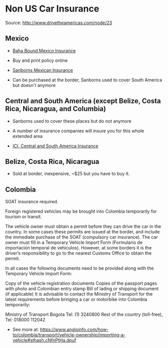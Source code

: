 

# Non US Car Insurance

Source: http://www.drivetheamericas.com/node/23

## Mexico

 - [Baha Bound Mexico Insurance](https://www.bajabound.com/)
  + Buy and print policy online
 - [Sanborns Mexican Insurance](http://www.sanbornsinsurance.com/)
  + Can be purchased at the border, Sanborns used to cover South America but doesn't anymore
  
## Central and South America (except Belize, Costa Rica, Nicaragua, and Columbia)

 - Sanborns used to cover these places but do not anymore
 
 - A number of insurance companies will insure you for this whole extended area
 
 - [ICI, Central and South America Insurance](https://www.mxici.com/CSAVI/)

## Belize, Costa Rica, Nicaragua

 - Sold at border, inexpensive, ~$25 but you have to buy it.

## Colombia

SOAT insurance required.  

Foreign registered vehicles may be brought into Colombia temporarily for tourism or transit.

The vehicle owner must obtain a permit before they can drive the car in the country. In some cases these permits are issued at the border, and include the immediate purchase of the SOAT (compulsory car insurance).  The car owner must fill in a Temporary Vehicle Import Form (Formulario de importación temporal de vehiculos). However, at some borders it is the driver’s responsibility to go to the nearest Customs Office to obtain the permit.

In all cases the following documents need to be provided along with the Temporary Vehicle Import Form:

Copy of the vehicle registration documents
Copies of the passport pages with photo and Colombian entry stamp
Bill of lading or shipping document (if applicable)
It is advisable to contact the Ministry of Transport for the latest requirements before bringing a car or motorbike into Colombia temporarily:

Ministry of Transport
Bogota Tel: (1) 3240800 
Rest of the country (toll-free), Tel: 018000 112042
- See more at: https://www.angloinfo.com/how-to/colombia/transport/vehicle-ownership/importing-a-vehicle#sthash.cNfnPtHa.dpuf

